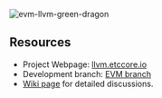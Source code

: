 ![evm-llvm-green-dragon](https://user-images.githubusercontent.com/450283/63640209-85cb3c00-c66b-11e9-9610-0c339ae66ac7.png)

## Resources

* Project Webpage: [llvm.etccore.io](https://llvm.etccore.io)
* Development branch: [EVM branch](https://github.com/etclabscore/evm_llvm/tree/EVM)
* [Wiki page](https://github.com/etclabscore/evm_llvm/wiki) for detailed discussions.

